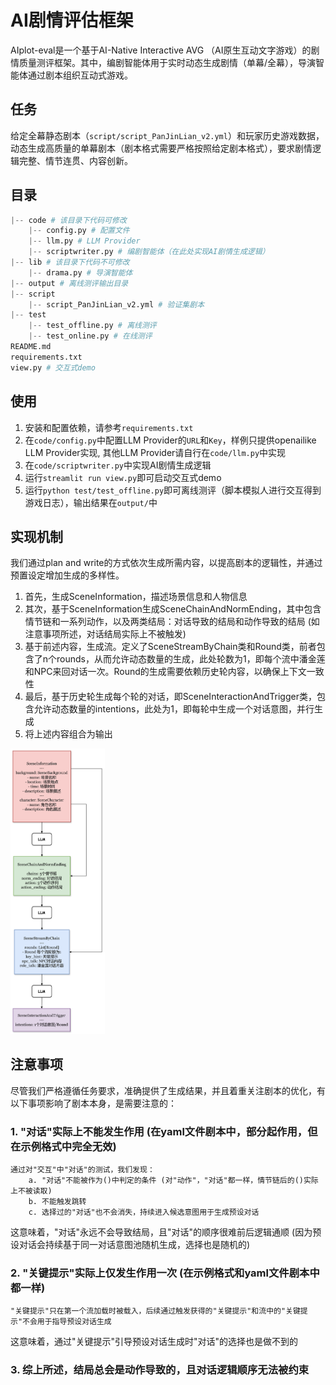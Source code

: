 # AI剧情评估框架

AIplot-eval是一个基于AI-Native Interactive AVG （AI原生互动文字游戏）的剧情质量测评框架。其中，编剧智能体用于实时动态生成剧情（单幕/全幕），导演智能体通过剧本组织互动式游戏。

## 任务
给定全幕静态剧本（`script/script_PanJinLian_v2.yml`）和玩家历史游戏数据，动态生成高质量的单幕剧本（剧本格式需要严格按照给定剧本格式），要求剧情逻辑完整、情节连贯、内容创新。

## 目录
```python
|-- code # 该目录下代码可修改
    |-- config.py # 配置文件
    |-- llm.py # LLM Provider
    |-- scriptwriter.py # 编剧智能体（在此处实现AI剧情生成逻辑）
|-- lib # 该目录下代码不可修改
    |-- drama.py # 导演智能体
|-- output # 离线测评输出目录
|-- script
    |-- script_PanJinLian_v2.yml # 验证集剧本
|-- test
    |-- test_offline.py # 离线测评
    |-- test_online.py # 在线测评
README.md
requirements.txt
view.py # 交互式demo
```

## 使用
1. 安装和配置依赖，请参考`requirements.txt`
2. 在`code/config.py`中配置LLM Provider的`URL`和`Key`，样例只提供openailike LLM Provider实现, 其他LLM Provider请自行在`code/llm.py`中实现
3. 在`code/scriptwriter.py`中实现AI剧情生成逻辑
4. 运行`streamlit run view.py`即可启动交互式demo
5. 运行`python test/test_offline.py`即可离线测评（脚本模拟人进行交互得到游戏日志），输出结果在`output/`中

## 实现机制
我们通过plan and write的方式依次生成所需内容，以提高剧本的逻辑性，并通过预置设定增加生成的多样性。
1. 首先，生成SceneInformation，描述场景信息和人物信息
2. 其次，基于SceneInformation生成SceneChainAndNormEnding，其中包含情节链和一系列动作，以及两类结局：对话导致的结局和动作导致的结局 (如注意事项所述，对话结局实际上不被触发)
3. 基于前述内容，生成流。定义了SceneStreamByChain类和Round类，前者包含了n个rounds，从而允许动态数量的生成，此处轮数为1，即每个流中潘金莲和NPC来回对话一次。Round的生成需要依赖历史轮内容，以确保上下文一致性
4. 最后，基于历史轮生成每个轮的对话，即SceneInteractionAndTrigger类，包含允许动态数量的intentions，此处为1，即每轮中生成一个对话意图，并行生成
5. 将上述内容组合为输出

<img src="游戏生成流程图.png" style="width: 30%;" />

## 注意事项
尽管我们严格遵循任务要求，准确提供了生成结果，并且着重关注剧本的优化，有以下事项影响了剧本本身，是需要注意的：
### 1. "对话"实际上不能发生作用 (在yaml文件剧本中，部分起作用，但在示例格式中完全无效)
    通过对"交互"中"对话"的测试，我们发现：
        a. "对话"不能被作为()中判定的条件 (对"动作"，"对话"都一样，情节链后的()实际上不被读取)
        b. 不能触发跳转
        c. 选择过的"对话"也不会消失，持续进入候选意图用于生成预设对话
这意味着，"对话"永远不会导致结局，且"对话"的顺序很难前后逻辑通顺 (因为预设对话会持续基于同一对话意图池随机生成，选择也是随机的)

### 2. "关键提示"实际上仅发生作用一次 (在示例格式和yaml文件剧本中都一样)
    "关键提示"只在第一个流加载时被载入，后续通过触发获得的"关键提示"和流中的"关键提示"不会用于指导预设对话生成
这意味着，通过"关键提示"引导预设对话生成时"对话"的选择也是做不到的

### 3. 综上所述，结局总会是动作导致的，且对话逻辑顺序无法被约束
